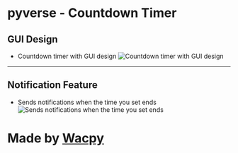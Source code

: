 # pyverse - Countdown Timer

## GUI Design
- Countdown timer with GUI design
![Countdown timer with GUI design](https://files.catbox.moe/ivcx4w.png)
---
## Notification Feature
- Sends notifications when the time you set ends
![Sends notifications when the time you set ends](https://files.catbox.moe/1x5dg8.png)

# Made by [Wacpy](https://github.com/wacpy)